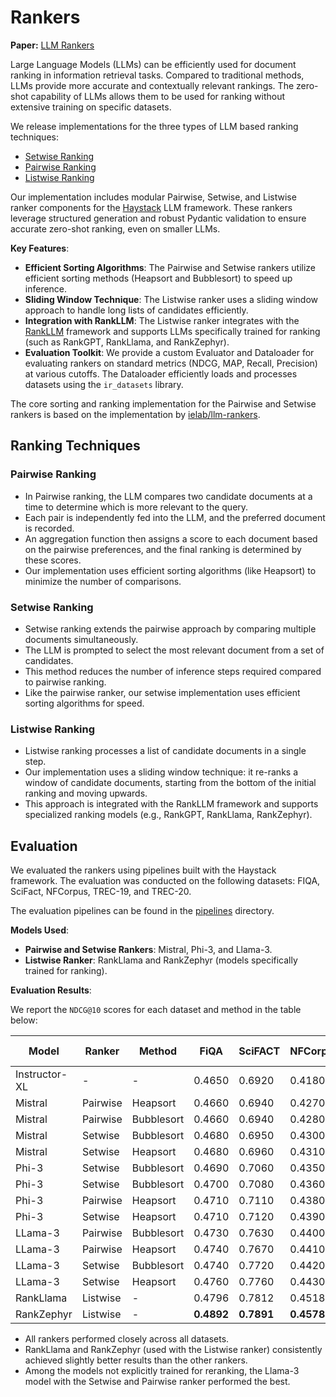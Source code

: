 # Rankers

**Paper:** [LLM Rankers](paper/rankers.pdf)

Large Language Models (LLMs) can be efficiently used for document ranking in information retrieval tasks. Compared to traditional methods, LLMs provide more accurate and contextually relevant rankings. The zero-shot capability of LLMs allows them to be used for ranking without extensive training on specific datasets.

We release implementations for the three types of LLM based ranking techniques:

- [Setwise Ranking](https://arxiv.org/abs/2310.09497)
- [Pairwise Ranking](https://arxiv.org/abs/2306.17563)
- [Listwise Ranking](https://arxiv.org/pdf/2305.02156)

Our implementation includes modular Pairwise, Setwise, and Listwise ranker components for the [Haystack](https://haystack.deepset.ai/) LLM framework. These rankers leverage structured generation and robust Pydantic validation to ensure accurate zero-shot ranking, even on smaller LLMs.

**Key Features**:

- **Efficient Sorting Algorithms**: The Pairwise and Setwise rankers utilize efficient sorting methods (Heapsort and Bubblesort) to speed up inference.
- **Sliding Window Technique**: The Listwise ranker uses a sliding window approach to handle long lists of candidates efficiently.
- **Integration with RankLLM**: The Listwise ranker integrates with the [RankLLM](https://github.com/castorini/rank_llm) framework and supports LLMs specifically trained for ranking (such as RankGPT, RankLlama, and RankZephyr).
- **Evaluation Toolkit**: We provide a custom Evaluator and Dataloader for evaluating rankers on standard metrics (NDCG, MAP, Recall, Precision) at various cutoffs. The Dataloader efficiently loads and processes datasets using the `ir_datasets` library.

The core sorting and ranking implementation for the Pairwise and Setwise rankers is based on the implementation by [ielab/llm-rankers](https://github.com/ielab/llm-rankers).

## Ranking Techniques

### Pairwise Ranking

- In Pairwise ranking, the LLM compares two candidate documents at a time to determine which is more relevant to the query.
- Each pair is independently fed into the LLM, and the preferred document is recorded.
- An aggregation function then assigns a score to each document based on the pairwise preferences, and the final ranking is determined by these scores.
- Our implementation uses efficient sorting algorithms (like Heapsort) to minimize the number of comparisons.

### Setwise Ranking

- Setwise ranking extends the pairwise approach by comparing multiple documents simultaneously.
- The LLM is prompted to select the most relevant document from a set of candidates.
- This method reduces the number of inference steps required compared to pairwise ranking.
- Like the pairwise ranker, our setwise implementation uses efficient sorting algorithms for speed.

### Listwise Ranking

- Listwise ranking processes a list of candidate documents in a single step.
- Our implementation uses a sliding window technique: it re-ranks a window of candidate documents, starting from the bottom of the initial ranking and moving upwards.
- This approach is integrated with the RankLLM framework and supports specialized ranking models (e.g., RankGPT, RankLlama, RankZephyr).

## Evaluation

We evaluated the rankers using pipelines built with the Haystack framework. The evaluation was conducted on the following datasets: FIQA, SciFact, NFCorpus, TREC-19, and TREC-20.

The evaluation pipelines can be found in the [pipelines](src/rankers/pipelines) directory.

**Models Used**:  

- **Pairwise and Setwise Rankers**: Mistral, Phi-3, and Llama-3.
- **Listwise Ranker**: RankLlama and RankZephyr (models specifically trained for ranking).

**Evaluation Results**:

We report the `NDCG@10` scores for each dataset and method in the table below:

| **Model**        | **Ranker**    | **Method**     | **FiQA**   | **SciFACT** | **NFCorpus** | **TREC-19** | **TREC-19** |
| ------------- | --------- | ---------- | ------ | ------- | -------- | ------- | ------- |
| Instructor-XL | \-        | \-         | 0.4650 | 0.6920  | 0.4180   | 0.5230  | 0.5040  |
| Mistral       | Pairwise  | Heapsort   | 0.4660 | 0.6940  | 0.4270   | 0.7080  | 0.6890  |
| Mistral       | Pairwise  | Bubblesort | 0.4660 | 0.6940  | 0.4280   | 0.7090  | 0.6920  |
| Mistral       | Setwise   | Bubblesort | 0.4680 | 0.6950  | 0.4300   | 0.7110  | 0.6940  |
| Mistral       | Setwise   | Heapsort   | 0.4680 | 0.6960  | 0.4310   | 0.7140  | 0.6950  |
| Phi-3         | Setwise   | Bubblesort | 0.4690 | 0.7060  | 0.4350   | 0.7190  | 0.7010  |
| Phi-3         | Setwise   | Bubblesort | 0.4700 | 0.7080  | 0.4360   | 0.7190  | 0.7010  |
| Phi-3         | Pairwise  | Heapsort   | 0.4710 | 0.7110  | 0.4380   | 0.7210  | 0.7020  |
| Phi-3         | Setwise   | Heapsort   | 0.4710 | 0.7120  | 0.4390   | 0.7220  | 0.7030  |
| LLama-3       | Pairwise  | Bubblesort | 0.4730 | 0.7630  | 0.4400   | 0.7390  | 0.7220  |
| LLama-3       | Pairwise  | Heapsort   | 0.4740 | 0.7670  | 0.4410   | 0.7410  | 0.7230  |
| LLama-3       | Setwise   | Bubblesort | 0.4740 | 0.7720  | 0.4420   | 0.7440  | 0.7250  |
| LLama-3       | Setwise   | Heapsort   | 0.4760 | 0.7760  | 0.4430   | 0.7460  | 0.7270  |
| RankLlama     | Listwise  | \-         | 0.4796 | 0.7812  | 0.4518   | 0.7511  | 0.7642  |
| RankZephyr    | Listwise  | \-         | **0.4892** | **0.7891**  | **0.4578**   | **0.7693**  | **0.7743**  |

- All rankers performed closely across all datasets.
- RankLlama and RankZephyr (used with the Listwise ranker) consistently achieved slightly better results than the other rankers.
- Among the models not explicitly trained for reranking, the Llama-3 model with the Setwise and Pairwise ranker performed the best.
